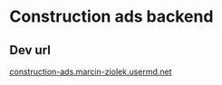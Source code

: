 # Construction ads backend

## Dev url
[construction-ads.marcin-ziolek.usermd.net](http://construction-ads.marcin-ziolek.usermd.net)